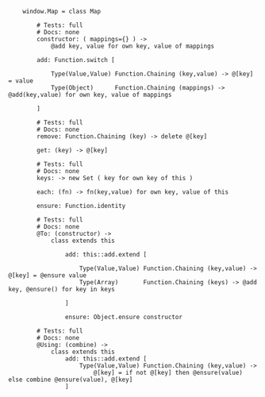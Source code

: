 		window.Map = class Map
	
			# Tests: full
			# Docs: none
			constructor: ( mappings={} ) ->
				@add key, value for own key, value of mappings
	
			add: Function.switch [
			
				Type(Value,Value) Function.Chaining (key,value) -> @[key] = value
				Type(Object)	  Function.Chaining (mappings) -> @add(key,value) for own key, value of mappings
			
			]
	
			# Tests: full
			# Docs: none
			remove: Function.Chaining (key) -> delete @[key]
	
			get: (key) -> @[key]
		
			# Tests: full
			# Docs: none
			keys: -> new Set ( key for own key of this )
	
			each: (fn) -> fn(key,value) for own key, value of this
	
			ensure: Function.identity

			# Tests: full
			# Docs: none
			@To: (constructor) ->
				class extends this

					add: this::add.extend [
					
						Type(Value,Value) Function.Chaining (key,value) -> @[key] = @ensure value
						Type(Array)       Function.Chaining (keys) -> @add key, @ensure() for key in keys
					
					]

					ensure: Object.ensure constructor

			# Tests: full
			# Docs: none
			@Using: (combine) ->
				class extends this
					add: this::add.extend [
						Type(Value,Value) Function.Chaining (key,value) ->
							@[key] = if not @[key] then @ensure(value) else combine @ensure(value), @[key]
					]